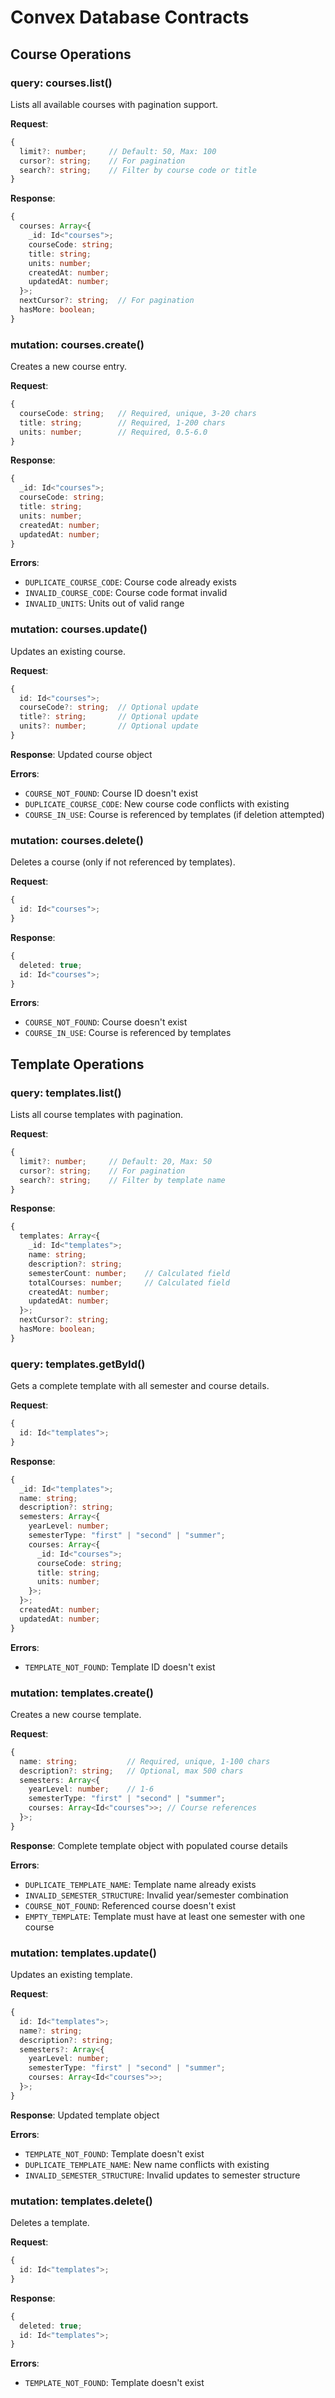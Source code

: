 # Convex Database Contracts

## Course Operations

### query: courses.list()
Lists all available courses with pagination support.

**Request**: 
```typescript
{
  limit?: number;     // Default: 50, Max: 100
  cursor?: string;    // For pagination
  search?: string;    // Filter by course code or title
}
```

**Response**:
```typescript
{
  courses: Array<{
    _id: Id<"courses">;
    courseCode: string;
    title: string;
    units: number;
    createdAt: number;
    updatedAt: number;
  }>;
  nextCursor?: string;  // For pagination
  hasMore: boolean;
}
```

### mutation: courses.create()
Creates a new course entry.

**Request**:
```typescript
{
  courseCode: string;   // Required, unique, 3-20 chars
  title: string;        // Required, 1-200 chars
  units: number;        // Required, 0.5-6.0
}
```

**Response**:
```typescript
{
  _id: Id<"courses">;
  courseCode: string;
  title: string;
  units: number;
  createdAt: number;
  updatedAt: number;
}
```

**Errors**:
- `DUPLICATE_COURSE_CODE`: Course code already exists
- `INVALID_COURSE_CODE`: Course code format invalid
- `INVALID_UNITS`: Units out of valid range

### mutation: courses.update()
Updates an existing course.

**Request**:
```typescript
{
  id: Id<"courses">;
  courseCode?: string;  // Optional update
  title?: string;       // Optional update
  units?: number;       // Optional update
}
```

**Response**: Updated course object

**Errors**:
- `COURSE_NOT_FOUND`: Course ID doesn't exist
- `DUPLICATE_COURSE_CODE`: New course code conflicts with existing
- `COURSE_IN_USE`: Course is referenced by templates (if deletion attempted)

### mutation: courses.delete()
Deletes a course (only if not referenced by templates).

**Request**:
```typescript
{
  id: Id<"courses">;
}
```

**Response**: 
```typescript
{
  deleted: true;
  id: Id<"courses">;
}
```

**Errors**:
- `COURSE_NOT_FOUND`: Course doesn't exist
- `COURSE_IN_USE`: Course is referenced by templates

## Template Operations

### query: templates.list()
Lists all course templates with pagination.

**Request**:
```typescript
{
  limit?: number;     // Default: 20, Max: 50
  cursor?: string;    // For pagination
  search?: string;    // Filter by template name
}
```

**Response**:
```typescript
{
  templates: Array<{
    _id: Id<"templates">;
    name: string;
    description?: string;
    semesterCount: number;    // Calculated field
    totalCourses: number;     // Calculated field
    createdAt: number;
    updatedAt: number;
  }>;
  nextCursor?: string;
  hasMore: boolean;
}
```

### query: templates.getById()
Gets a complete template with all semester and course details.

**Request**:
```typescript
{
  id: Id<"templates">;
}
```

**Response**:
```typescript
{
  _id: Id<"templates">;
  name: string;
  description?: string;
  semesters: Array<{
    yearLevel: number;
    semesterType: "first" | "second" | "summer";
    courses: Array<{
      _id: Id<"courses">;
      courseCode: string;
      title: string;
      units: number;
    }>;
  }>;
  createdAt: number;
  updatedAt: number;
}
```

**Errors**:
- `TEMPLATE_NOT_FOUND`: Template ID doesn't exist

### mutation: templates.create()
Creates a new course template.

**Request**:
```typescript
{
  name: string;           // Required, unique, 1-100 chars
  description?: string;   // Optional, max 500 chars
  semesters: Array<{
    yearLevel: number;    // 1-6
    semesterType: "first" | "second" | "summer";
    courses: Array<Id<"courses">>; // Course references
  }>;
}
```

**Response**: Complete template object with populated course details

**Errors**:
- `DUPLICATE_TEMPLATE_NAME`: Template name already exists
- `INVALID_SEMESTER_STRUCTURE`: Invalid year/semester combination
- `COURSE_NOT_FOUND`: Referenced course doesn't exist
- `EMPTY_TEMPLATE`: Template must have at least one semester with one course

### mutation: templates.update()
Updates an existing template.

**Request**:
```typescript
{
  id: Id<"templates">;
  name?: string;
  description?: string;
  semesters?: Array<{
    yearLevel: number;
    semesterType: "first" | "second" | "summer";
    courses: Array<Id<"courses">>;
  }>;
}
```

**Response**: Updated template object

**Errors**:
- `TEMPLATE_NOT_FOUND`: Template doesn't exist
- `DUPLICATE_TEMPLATE_NAME`: New name conflicts with existing
- `INVALID_SEMESTER_STRUCTURE`: Invalid updates to semester structure

### mutation: templates.delete()
Deletes a template.

**Request**:
```typescript
{
  id: Id<"templates">;
}
```

**Response**:
```typescript
{
  deleted: true;
  id: Id<"templates">;
}
```

**Errors**:
- `TEMPLATE_NOT_FOUND`: Template doesn't exist